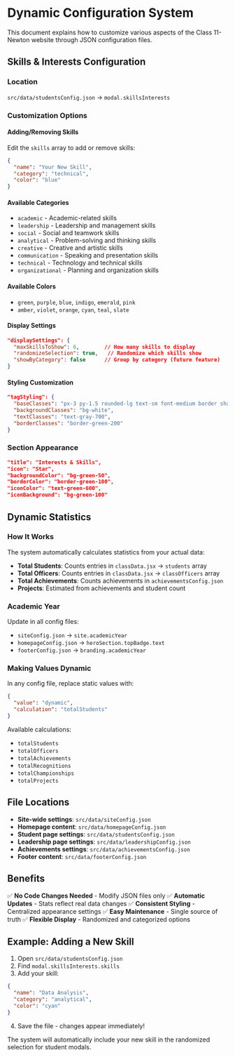 # Dynamic Configuration System

This document explains how to customize various aspects of the Class 11-Newton website through JSON configuration files.

## Skills & Interests Configuration

### Location
`src/data/studentsConfig.json` → `modal.skillsInterests`

### Customization Options

#### Adding/Removing Skills
Edit the `skills` array to add or remove skills:

```json
{
  "name": "Your New Skill",
  "category": "technical",
  "color": "blue"
}
```

#### Available Categories
- `academic` - Academic-related skills
- `leadership` - Leadership and management skills  
- `social` - Social and teamwork skills
- `analytical` - Problem-solving and thinking skills
- `creative` - Creative and artistic skills
- `communication` - Speaking and presentation skills
- `technical` - Technology and technical skills
- `organizational` - Planning and organization skills

#### Available Colors
- `green`, `purple`, `blue`, `indigo`, `emerald`, `pink`
- `amber`, `violet`, `orange`, `cyan`, `teal`, `slate`

#### Display Settings
```json
"displaySettings": {
  "maxSkillsToShow": 6,        // How many skills to display
  "randomizeSelection": true,   // Randomize which skills show
  "showByCategory": false      // Group by category (future feature)
}
```

#### Styling Customization
```json
"tagStyling": {
  "baseClasses": "px-3 py-1.5 rounded-lg text-sm font-medium border shadow-sm",
  "backgroundClasses": "bg-white",
  "textClasses": "text-gray-700", 
  "borderClasses": "border-green-200"
}
```

### Section Appearance
```json
"title": "Interests & Skills",
"icon": "Star",
"backgroundColor": "bg-green-50",
"borderColor": "border-green-100",
"iconColor": "text-green-600",
"iconBackground": "bg-green-100"
```

## Dynamic Statistics

### How It Works
The system automatically calculates statistics from your actual data:

- **Total Students**: Counts entries in `classData.jsx` → `students` array
- **Total Officers**: Counts entries in `classData.jsx` → `classOfficers` array
- **Total Achievements**: Counts achievements in `achievementsConfig.json`
- **Projects**: Estimated from achievements and student count

### Academic Year
Update in all config files:
- `siteConfig.json` → `site.academicYear`
- `homepageConfig.json` → `heroSection.topBadge.text`
- `footerConfig.json` → `branding.academicYear`

### Making Values Dynamic
In any config file, replace static values with:
```json
{
  "value": "dynamic",
  "calculation": "totalStudents"
}
```

Available calculations:
- `totalStudents`
- `totalOfficers` 
- `totalAchievements`
- `totalRecognitions`
- `totalChampionships`
- `totalProjects`

## File Locations

- **Site-wide settings**: `src/data/siteConfig.json`
- **Homepage content**: `src/data/homepageConfig.json`
- **Student page settings**: `src/data/studentsConfig.json`
- **Leadership page settings**: `src/data/leadershipConfig.json`
- **Achievements settings**: `src/data/achievementsConfig.json`
- **Footer content**: `src/data/footerConfig.json`

## Benefits

✅ **No Code Changes Needed** - Modify JSON files only
✅ **Automatic Updates** - Stats reflect real data changes
✅ **Consistent Styling** - Centralized appearance settings
✅ **Easy Maintenance** - Single source of truth
✅ **Flexible Display** - Randomized and categorized options

## Example: Adding a New Skill

1. Open `src/data/studentsConfig.json`
2. Find `modal.skillsInterests.skills`
3. Add your skill:
```json
{
  "name": "Data Analysis",
  "category": "analytical", 
  "color": "cyan"
}
```
4. Save the file - changes appear immediately!

The system will automatically include your new skill in the randomized selection for student modals.